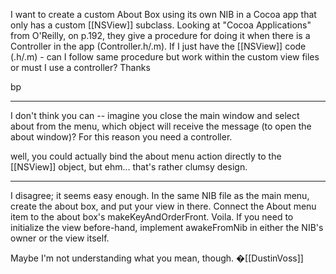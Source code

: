 I want to create a custom About Box using its own NIB in a Cocoa app that only has a custom [[NSView]] subclass.  Looking at "Cocoa Applications" from O'Reilly, on p.192, they give a procedure for doing it when there is a Controller in the app (Controller.h/.m).  If I just have the [[NSView]] code (.h/.m) - can I follow same procedure but work within the custom view files or must I use a controller?  Thanks

bp

----

I don't think you can -- imagine you close the main window and select about from the menu, which object will receive the message (to open the about window)? For this reason you need a controller.

well, you could actually bind the about menu action directly to the [[NSView]] object, but ehm... that's rather clumsy design.

----

I disagree; it seems easy enough. In the same NIB file as the main menu, create the about box, and put your view in there. Connect the About menu item to the about box's makeKeyAndOrderFront. Voila. If you need to initialize the view before-hand, implement awakeFromNib in either the NIB's owner or the view itself.

Maybe I'm not understanding what you mean, though. �[[DustinVoss]]